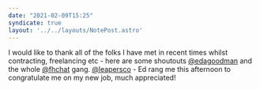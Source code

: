 ```yaml
---
date: "2021-02-09T15:25"
syndicate: true
layout: '../../layouts/NotePost.astro'
---
```


I would like to thank all of the folks I have met in recent times whilst contracting, freelancing etc - here are some shoutouts [@edagoodman](https://twitter.com/edagoodman) and the whole [@fhchat](https://twitter.com/fhchat) gang. [@leapersco](https://twitter.com/leapersco) - Ed rang me this afternoon to congratulate me on my new job, much appreciated!